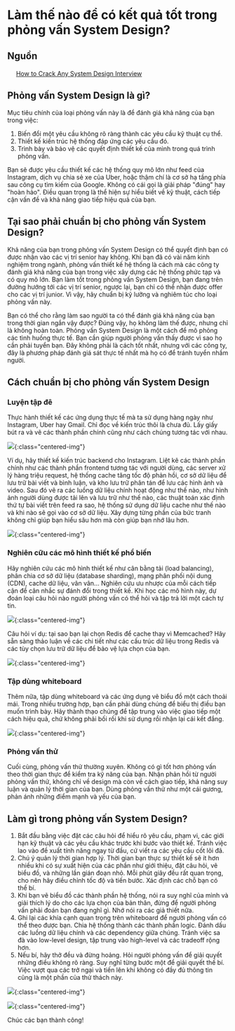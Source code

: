 # Làm thế nào để có kết quả tốt trong phỏng vấn System Design?

## Nguồn

<img src="../../assets/images/bytebytego.png" width="16" height="16"/> [How to Crack Any System Design Interview](https://www.youtube.com/watch?v=iLuVsCTXiyE)

## Phỏng vấn System Design là gì?

Mục tiêu chính của loại phỏng vấn này là để đánh giá khả năng của bạn trong việc:

1. Biến đổi một yêu cầu không rõ ràng thành các yêu cầu kỹ thuật cụ thể.
2. Thiết kế kiến trúc hệ thống đáp ứng các yêu cầu đó.
3. Trình bày và bảo vệ các quyết định thiết kế của mình trong quá trình phỏng vấn.

Bạn sẽ được yêu cầu thiết kế các hệ thống quy mô lớn như feed của Instagram, dịch vụ chia sẻ xe của Uber, hoặc thậm chí là cơ sở hạ tầng phía sau công cụ tìm kiếm của Google. Không có cái gọi là giải pháp "đúng" hay "hoàn hảo". Điều quan trọng là thể hiện sự hiểu biết về kỹ thuật, cách tiếp cận vấn đề và khả năng giao tiếp hiệu quả của bạn.

## Tại sao phải chuẩn bị cho phỏng vấn System Design?

Khả năng của bạn trong phỏng vấn System Design có thể quyết định bạn có được nhận vào các vị trí senior hay không. Khi bạn đã có vài năm kinh nghiệm trong ngành, phỏng vấn thiết kế hệ thống là cách mà các công ty đánh giá khả năng của bạn trong việc xây dựng các hệ thống phức tạp và có quy mô lớn. Bạn làm tốt trong phỏng vấn System Design, bạn đang trên đường hướng tới các vị trí senior, ngược lại, bạn chỉ có thể nhận được offer cho các vị trí junior. Vì vậy, hãy chuẩn bị kỹ lưỡng và nghiêm túc cho loại phỏng vấn này.

Bạn có thể cho rằng làm sao người ta có thể đánh giá khả năng của bạn trong thời gian ngắn vậy được? Đúng vậy, họ không làm thế được, nhưng chỉ là không hoàn toàn. Phỏng vấn System Design là một cách để mô phỏng các tình huống thực tế. Bạn cần giúp người phỏng vấn thấy được vì sao họ cần phải tuyển bạn. Đây không phải là cách tốt nhất, nhưng với các công ty, đây là phương pháp đánh giá sát thực tế nhất mà họ có để tránh tuyển nhầm người.

## Cách chuẩn bị cho phỏng vấn System Design

### Luyện tập đê

Thực hành thiết kế các ứng dụng thực tế mà ta sử dụng hàng ngày như Instagram, Uber hay Gmail. Chỉ đọc về kiến trúc thôi là chưa đủ. Lấy giấy bút ra và vẽ các thành phần chính cũng như cách chúng tương tác với nhau.

![](../assets/ByteByteGo/crack-system-design-interviews/figure1.png){:class="centered-img"}

Ví dụ, hãy thiết kế kiến trúc backend cho Instagram. Liệt kê các thành phần chính như các thành phần frontend tương tác với người dùng, các server xử lý hàng triệu request, hệ thống cache tăng tốc độ phản hồi, cơ sở dữ liệu để lưu trữ bài viết và bình luận, và kho lưu trữ phân tán để lưu các hình ảnh và video. Sau đó vẽ ra các luồng dữ liệu chính hoạt động như thế nào, như hình ảnh người dùng được tải lên và lưu trữ như thế nào, các thuật toán xác định thứ tự bài viết trên feed ra sao, hệ thống sử dụng dữ liệu cache như thế nào và khi nào sẽ gọi vào cơ sở dữ liệu. Xây dựng từng phần của bức tranh không chỉ giúp bạn hiểu sâu hơn mà còn giúp bạn nhớ lâu hơn.

![](../assets/ByteByteGo/crack-system-design-interviews/figure2.png){:class="centered-img"}

### Nghiên cữu các mô hình thiết kế phổ biến

Hãy nghiên cứu các mô hình thiết kế như cân bằng tải (load balancing), phân chia cơ sở dữ liệu (database sharding), mạng phân phối nội dung (CDN), cache dữ liệu, vân vân... Nghiên cứu ưu nhược của mỗi cách tiếp cận để cân nhắc sự đánh đổi trong thiết kế. Khi học các mô hình này, dự đoán loại câu hỏi nào người phỏng vấn có thể hỏi và tập trả lời một cách tự tin.

![](../assets/ByteByteGo/crack-system-design-interviews/figure3.png){:class="centered-img"}

Câu hỏi ví dụ: tại sao bạn lại chọn Redis để cache thay vì Memcached? Hãy sẵn sàng thảo luận về các chi tiết như các cấu trúc dữ liệu trong Redis và các tùy chọn lưu trữ dữ liệu để bảo vệ lựa chọn của bạn.

![](../assets/ByteByteGo/crack-system-design-interviews/figure4.png){:class="centered-img"}

### Tập dùng whiteboard

Thêm nữa, tập dùng whiteboard và các ứng dụng vẽ biểu đồ một cách thoải mái. Trong nhiều trường hợp, bạn cần phải dùng chúng để biểu thị điều bạn muốn trình bày. Hãy thành thạo chúng để tập trung vào việc giao tiếp một cách hiệu quả, chứ không phải bối rối khi sử dụng rồi nhận lại cái kết đắng.

![](../assets/ByteByteGo/crack-system-design-interviews/figure5.png){:class="centered-img"}

### Phỏng vấn thử

Cuối cùng, phỏng vấn thử thường xuyên. Không có gì tốt hơn phỏng vấn theo thời gian thực để kiểm tra kỹ năng của bạn. Nhận phản hồi từ người phỏng vấn thử, không chỉ về design mà còn về cách giao tiếp, khả năng suy luận và quản lý thời gian của bạn. Dùng phỏng vấn thử như một cái gương, phản ánh những điểm mạnh và yếu của bạn.

## Làm gì trong phỏng vấn System Design?

1. Bắt đầu bằng việc đặt các câu hỏi để hiểu rõ yêu cầu, phạm vi, các giới hạn kỹ thuật và các yêu cầu khác trước khi bước vào thiết kế. Tránh việc lao vào đề xuất tính năng ngay từ đầu, cứ viết ra các yêu cầu cốt lõi đã. 
2. Chú ý quản lý thời gian hợp lý. Thời gian bạn thực sự thiết kế sẽ ít hơn nhiều khi có sự xuất hiện của các phần như giới thiệu, đặt câu hỏi, vẽ biểu đồ, và những lần gián đoạn nhỏ. Mỗi phút giây đều rất quan trọng, cho nên hãy điều chỉnh tốc độ và tiến bước. Xác định các chỗ bạn có thể bí. 
3. Khi bạn vẽ biểu đồ các thành phần hệ thống, nói ra suy nghĩ của mình và giải thích lý do cho các lựa chọn của bản thân, đừng để người phỏng vấn phải đoán bạn đang nghĩ gì. Nhớ nói ra các giả thiết nữa. 
4. Ghi lại các khía cạnh quan trọng trên whiteboard để người phỏng vấn có thể theo được bạn. Chia hệ thống thành các thành phần logic. Đánh dấu các luồng dữ liệu chính và các dependency giữa chúng. Tránh việc sa đà vào low-level design, tập trung vào high-level và các tradeoff rộng hơn.
5. Nếu bí, hãy thở đều và đừng hoảng. Hỏi người phỏng vấn để giải quyết những điều không rõ ràng. Suy nghĩ từng bước một để giải quyết thế bí. Việc vượt qua các trở ngại và tiến lên khi không có đầy đủ thông tin cũng là một phần của thử thách này.

![](../assets/ByteByteGo/crack-system-design-interviews/figure6.png){:class="centered-img"}

![](../assets/ByteByteGo/crack-system-design-interviews/figure7.png){:class="centered-img"}

Chúc các bạn thành công!
